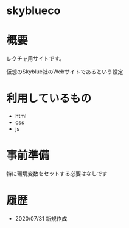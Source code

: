 # skyblueco
# 概要
レクチャ用サイトです。

仮想のSkyblue社のWebサイトであるという設定

# 利用しているもの
* html
* css
* js

# 事前準備
特に環境変数をセットする必要はなしです


# 履歴
* 2020/07/31 新規作成
